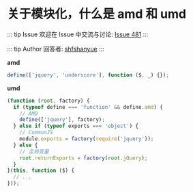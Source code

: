# 关于模块化，什么是 amd 和 umd



::: tip Issue 
 欢迎在 Issue 中交流与讨论: [Issue 481](https://github.com/shfshanyue/Daily-Question/issues/481) 
:::

::: tip Author 
回答者: [shfshanyue](https://github.com/shfshanyue) 
:::

**amd**

``` js
define(['jquery', 'underscore'], function ($, _) {});
```

**umd**

``` js
(function (root, factory) {
  if (typeof define === 'function' && define.amd) {
    // AMD
    define(['jquery'], factory);
  } else if (typeof exports === 'object') {
    // CommonJS
    module.exports = factory(require('jquery'));
  } else {
    // 全局变量
    root.returnExports = factory(root.jQuery);
  }
}(this, function ($) {
  // ...
}));
```